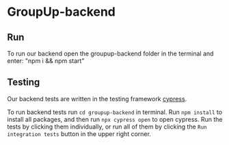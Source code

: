 # GroupUp-backend

## Run

To run our backend open the groupup-backend folder in the terminal and enter: "npm i && npm start"

## Testing

Our backend tests are written in the testing framework [cypress](https://docs.cypress.io/).

To run backend tests run `cd groupup-backend` in terminal. Run `npm install` to install all packages, and then run `npx cypress open` to open cypress. Run the tests by clicking them individually, or run all of them by clicking the `Run integration tests` button in the upper right corner.
